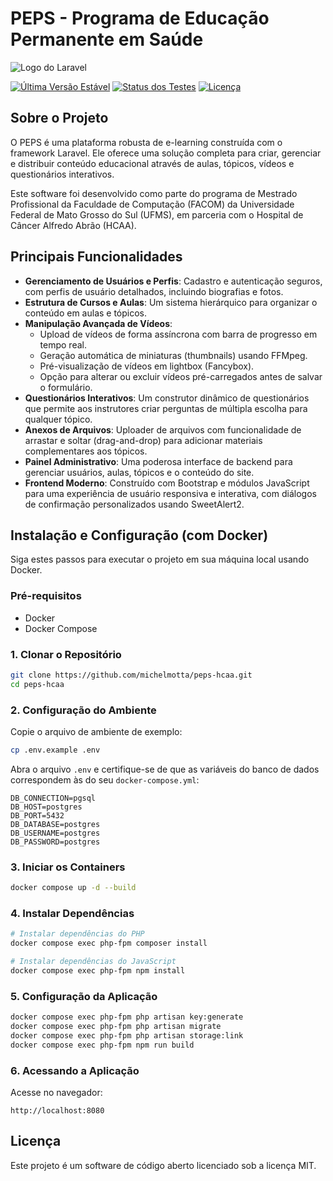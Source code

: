 
# PEPS - Programa de Educação Permanente em Saúde

![Logo do Laravel](https://raw.githubusercontent.com/laravel/art/master/logo-lockup/5%20SVG/2%20CMYK/1%20Full%20Color/laravel-logolockup-cmyk-red.svg)

[![Última Versão Estável](https://img.shields.io/packagist/v/laravel/framework)](https://packagist.org/packages/laravel/framework)
[![Status dos Testes](https://github.com/michelmotta/peps-hcaa/actions/workflows/run-laravel-tests.yml/badge.svg)](https://github.com/michelmotta/peps-hcaa/actions/workflows/run-laravel-tests.yml)
[![Licença](https://img.shields.io/packagist/l/laravel/framework)](https://packagist.org/packages/laravel/framework)

## Sobre o Projeto

O PEPS é uma plataforma robusta de e-learning construída com o framework Laravel. Ele oferece uma solução completa para criar, gerenciar e distribuir conteúdo educacional através de aulas, tópicos, vídeos e questionários interativos.

Este software foi desenvolvido como parte do programa de Mestrado Profissional da Faculdade de Computação (FACOM) da Universidade Federal de Mato Grosso do Sul (UFMS), em parceria com o Hospital de Câncer Alfredo Abrão (HCAA).

## Principais Funcionalidades

- **Gerenciamento de Usuários e Perfis**: Cadastro e autenticação seguros, com perfis de usuário detalhados, incluindo biografias e fotos.
- **Estrutura de Cursos e Aulas**: Um sistema hierárquico para organizar o conteúdo em aulas e tópicos.
- **Manipulação Avançada de Vídeos**:
  - Upload de vídeos de forma assíncrona com barra de progresso em tempo real.
  - Geração automática de miniaturas (thumbnails) usando FFMpeg.
  - Pré-visualização de vídeos em lightbox (Fancybox).
  - Opção para alterar ou excluir vídeos pré-carregados antes de salvar o formulário.
- **Questionários Interativos**: Um construtor dinâmico de questionários que permite aos instrutores criar perguntas de múltipla escolha para qualquer tópico.
- **Anexos de Arquivos**: Uploader de arquivos com funcionalidade de arrastar e soltar (drag-and-drop) para adicionar materiais complementares aos tópicos.
- **Painel Administrativo**: Uma poderosa interface de backend para gerenciar usuários, aulas, tópicos e o conteúdo do site.
- **Frontend Moderno**: Construído com Bootstrap e módulos JavaScript para uma experiência de usuário responsiva e interativa, com diálogos de confirmação personalizados usando SweetAlert2.

## Instalação e Configuração (com Docker)

Siga estes passos para executar o projeto em sua máquina local usando Docker.

### Pré-requisitos

- Docker
- Docker Compose

### 1. Clonar o Repositório

```bash
git clone https://github.com/michelmotta/peps-hcaa.git
cd peps-hcaa
```

### 2. Configuração do Ambiente

Copie o arquivo de ambiente de exemplo:

```bash
cp .env.example .env
```

Abra o arquivo `.env` e certifique-se de que as variáveis do banco de dados correspondem às do seu `docker-compose.yml`:

```
DB_CONNECTION=pgsql
DB_HOST=postgres
DB_PORT=5432
DB_DATABASE=postgres
DB_USERNAME=postgres
DB_PASSWORD=postgres
```

### 3. Iniciar os Containers

```bash
docker compose up -d --build
```

### 4. Instalar Dependências

```bash
# Instalar dependências do PHP
docker compose exec php-fpm composer install

# Instalar dependências do JavaScript
docker compose exec php-fpm npm install
```

### 5. Configuração da Aplicação

```bash
docker compose exec php-fpm php artisan key:generate
docker compose exec php-fpm php artisan migrate
docker compose exec php-fpm php artisan storage:link
docker compose exec php-fpm npm run build
```

### 6. Acessando a Aplicação

Acesse no navegador:

```
http://localhost:8080
```

## Licença

Este projeto é um software de código aberto licenciado sob a licença MIT.
